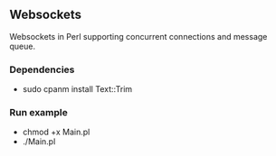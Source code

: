 ## Websockets
Websockets in Perl supporting concurrent connections and message queue.
### Dependencies
* sudo cpanm install Text::Trim  
  
### Run example
* chmod +x Main.pl
* ./Main.pl
